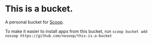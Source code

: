 # This is a bucket.

A personal bucket for [Scoop](http://scoop.sh).

To make it easier to install apps from this bucket, run
    `scoop bucket add nosoop https://github.com/nosoop/this-is-a-bucket`
